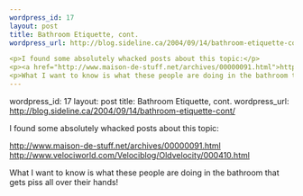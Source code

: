 ```yaml
--- 
wordpress_id: 17
layout: post
title: Bathroom Etiquette, cont.
wordpress_url: http://blog.sideline.ca/2004/09/14/bathroom-etiquette-cont/

<p>I found some absolutely whacked posts about this topic:</p>
<p><a href="http://www.maison-de-stuff.net/archives/00000091.html">http://www.maison-de-stuff.net/archives/00000091.html</a><br /><a href="http://www.velociworld.com/Velociblog/Oldvelocity/000410.html">http://www.velociworld.com/Velociblog/Oldvelocity/000410.html</a></p>
<p>What I want to know is what these people are doing in the bathroom that gets piss all over their hands!</p>
--- 
```

wordpress_id: 17
layout: post
title: Bathroom Etiquette, cont.
wordpress_url: http://blog.sideline.ca/2004/09/14/bathroom-etiquette-cont/

<p>I found some absolutely whacked posts about this topic:</p>
<p><a href="http://www.maison-de-stuff.net/archives/00000091.html">http://www.maison-de-stuff.net/archives/00000091.html</a><br /><a href="http://www.velociworld.com/Velociblog/Oldvelocity/000410.html">http://www.velociworld.com/Velociblog/Oldvelocity/000410.html</a></p>
<p>What I want to know is what these people are doing in the bathroom that gets piss all over their hands!</p>
